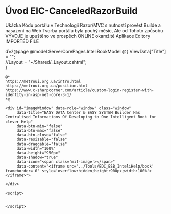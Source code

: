 ﻿# Úvod   EIC-CanceledRazorBuild  

Ukázka Kódu portálu v Technologii Razor/MVC s nutností provést Builde a nasazení na Web
Tvorba portálu byla pouhý měsíc, Ale od Tohoto způsobu VÝVOJE je upuštěno
ve prospěch ONLINE okamžité Aplikace Editory
IMPORTED FILE

ď»ż@page 
@model ServerCorePages.InteliBookModel
@{
    ViewData["Title"] = "";  
    //Layout = "~/Shared/_Layout.cshtml";  
}

    @*
    https://metroui.org.ua/intro.html
    https://metroui.org.ua/position.html
    https://www.c-sharpcorner.com/article/custom-login-register-with-identity-in-asp-net-core-3-1/
    *@

<div class="text-center info-panel mb-2">
   
    <div id="imageWindow" data-role="window" class="window"
         data-title="EASY DATA Center & EASY SYSTEM Builder Has Centralised Informations Of Developing to One Intelligent Book for clever Help"
         data-btn-min="false"
         data-btn-max="false"
         data-btn-close="false"
         data-resizable="false"
         data-draggable="false"
         data-width="100%"
         data-height="950px"
         data-shadow="true"
         data-icon="<span class='mif-image'></span>"
         data-content="<iframe src='../Tools/EDC_ESB_InteliHelp/book' frameborder='0' style='overflow:hidden;height:900px;width:100%'></iframe>">

    </div>
 
    <script>
        

    </script>
</div>
